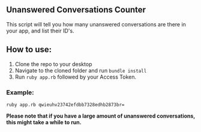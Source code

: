 ## Unanswered Conversations Counter

This script will tell you how many unanswered conversations are there in your app, and list their ID's.

## How to use:

1. Clone the repo to your desktop
2. Navigate to the cloned folder and run `bundle install`
3. Run `ruby app.rb` followed by your Access Token.

### Example:
`ruby app.rb qwieuhv23742efdbb7328edhb2873br=`

**Please note that if you have a large amount of unanswered conversations, this might take a while to run.**
